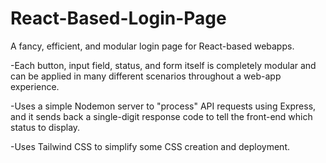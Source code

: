 # React-Based-Login-Page
 A fancy, efficient, and modular login page for React-based webapps.
 
-Each button, input field, status, and form itself is completely modular and can be applied in many different scenarios throughout a web-app experience.

-Uses a simple Nodemon server to "process" API requests using Express, and it sends back a single-digit response code to tell the front-end which status to display. 

-Uses Tailwind CSS to simplify some CSS creation and deployment.
